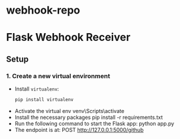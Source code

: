 # webhook-repo
# Flask Webhook Receiver

## Setup

### 1. Create a new virtual environment
- Install `virtualenv`:
  ```bash
  pip install virtualenv
- Activate the virtual env
  venv\Scripts\activate
- Install the necessary packages
  pip install -r requirements.txt
- Run the following command to start the Flask app:
  python app.py
- The endpoint is at:
  POST http://127.0.0.1:5000/github

